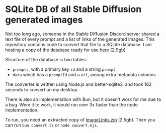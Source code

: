 # SQLite DB of all Stable Diffusion generated images

Not too long ago, someone in the Stable Diffusion Discord server shared a text file of every prompt and a list of links of the generated images. This repository contains code to convert that file to a SQLite database. I am hosting a copy of the database ready for use [here]() (2.9gb)

Structure of the database is two tables:

- `prompts`, with a primary key `id` and a string `prompt`
- `data` which has a `promptId` and a `url`, among extra metadata columns

The converter is written using Node.js and better-sqlite3, and took 162 seconds to convert on my desktop.

There is also an implementation with Bun, but it doesn't work for me due to a bug. Were it to work, it would run over 3x faster than the node implementation.

To run, you need an extracted copy of [ImageLinks.zip](https://drive.google.com/file/d/14_CRrWMw20OSSd5ZA-7epXdWF3DlwM8g/view) (2.5gb). Then you can run `bun convert.ts` or `node convert.mjs`.
